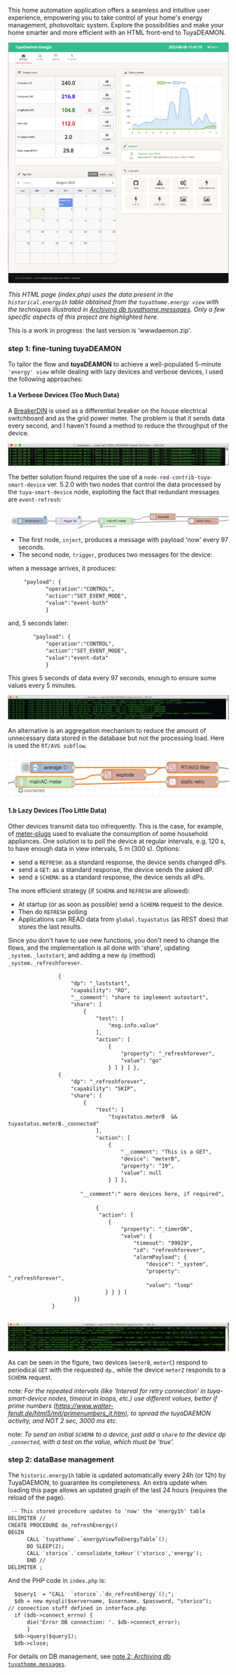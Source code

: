 This home automation application offers a seamless and intuitive user experience, empowering you to take control of your home's energy management, photovoltaic system. Explore the possibilities and make your home smarter and more efficient with an HTML front-end to TuyaDEAMON.

![](https://github.com/msillano/tuyaDEAMON-applications/blob/main/pics/app003.png?raw=true)

_This HTML page  (index.php) uses the data present in the `historical.energy1h` table obtained from the `tuyathome.energy view` with the techniques illustrated in [Archiving db tuyathome.messages](https://github.com/msillano/tuyaDEAMON-applications/wiki/note-2:-Archiving-db-tuyathome.messages). Only a few specific aspects of this project are highlighted here._

This is a work in progress: the last version is 'wwwdaemon.zip'.

### step 1: fine-tuning tuyaDEAMON

To tailor the flow and **tuyaDEAMON** to achieve a well-populated 5-minute `'energy' view` while dealing with lazy devices and verbose devices, I used the following approaches:

#### 1.a Verbose Devices (Too Much Data)
 A [BreakerDIN](https://github.com/msillano/tuyaDAEMON/blob/main/devices/BreakerDIN/device_BreakerDIN.pdf) is used as a differential breaker on the house electrical switchboard and as the grid power meter. The problem is that it sends data every second, and I haven't found a method to reduce the throughput of the device. 

![](https://github.com/msillano/tuyaDEAMON-applications/blob/main/pics/mainAC003.png?raw=true)

The better solution found requires the use of a `node-red-contrib-tuya-smart-device` ver. 5.2.0 with two nodes that control the data processed by the `tuya-smart-device` node, exploiting the fact that redundant messages are `event-refresh`:

![](https://github.com/msillano/tuyaDEAMON-applications/blob/main/pics/mainAC002.png?raw=true)

- The first node, `inject`, produces a message with payload 'now' every 97 seconds.
- The second node, `trigger`, produces two messages for the device:
      
when a message arrives, it produces:
````       
     "payload": {
            "operation":"CONTROL",
            "action":"SET_EVENT_MODE",
            "value":"event-both"
            }
````            
and, 5 seconds later:
````            
        "payload": {
            "operation":"CONTROL",
            "action":"SET_EVENT_MODE",
            "value":"event-data"
            }   
````            
            
This gives 5 seconds of data every 97 seconds, enough to ensure some values every 5 minutes.

![](https://github.com/msillano/tuyaDEAMON-applications/blob/main/pics/mainAC004.png?raw=true)

An alternative is an aggregation mechanism to reduce the amount of unnecessary data stored in the database but not the processing load. Here is used the `RT/AVG subflow`.

![](https://github.com/msillano/tuyaDEAMON-applications/blob/main/pics/mainAC001.png?raw=true)



#### 1.b Lazy Devices (Too Little Data)
 Other devices transmit data too infrequently. This is the case, for example, of [meter-plugs](https://github.com/msillano/tuyaDAEMON/blob/main/devices/Smart_socket/device_Smart_socket.pdf) used to evaluate the consumption of some household appliances.
One solution is to poll the device at regular intervals, e.g. 120 s, to have enough data in view intervals, 5 m (300 s).
Options:
 - send a `REFRESH`: as a standard response, the device sends changed dPs.
 - send a `GET`: as a standard response, the device sends the asked dP.
 - send a `SCHEMA`: as a standard response, the device sends all dPs.
  
The more efficient strategy (if `SCHEMA` and `REFRESH` are allowed):
  - At startup (or as soon as possible) send a `SCHEMA` request to the device.
  - Then do `REFRESH` polling
  - Applications can READ data from `global.tuyastatus` (as REST does) that stores the last results.
   
Since you don't have to use new functions, you don't need to change the flows, and the implementation is all done with 'share', updating `_system._laststart`, and adding a new `dp` (method) `_system._refreshforever`. 

````
                {
                    "dp": "_laststart",
                    "capability": "RO",
                    "__comment": "share to implement autostart",
                    "share": [
                        {
                            "test": [
                                "msg.info.value"
                            ],
                            "action": [
                                {
                                    "property": "_refreshforever",
                                    "value": "go"
                                } ] } ] },
                {
                    "dp": "_refreshforever",
                    "capability": "SKIP",
                    "share": [
                        {
                            "test": [
                                "tuyastatus.meterB  && tuyastatus.meterB._connected"
                            ],
                            "action": [
                                {
                                    "__comment": "This is a GET",
                                    "device": "meterB",
                                    "property": "19",
                                    "value": null
                                } ] },
                                
                       "__comment":" more devices here, if required",
                       
                            {
                             "action": [
                                {
                                    "property": "_timerON",
                                    "value": {
                                        "timeout": "99929",
                                        "id": "refreshforever",
                                        "alarmPayload": {
                                            "device": "_system",
                                            "property": "_refreshforever",
                                            "value": "loop"
                               } } } ]
                     }]
              }
     
````

 ![](https://github.com/msillano/tuyaDEAMON-applications/blob/main/pics/meterA001.png?raw=true)
 
 As can be seen in the figure, two devices (`meterB`, `meterC`) respond to periodical `GET` with the requested `dp`., while the device `meterZ` responds to a `SCHEMA` request.
 
 note: _For the repeated intervals (like 'Interval for retry connection' in tuya-smart-device nodes, timeout in loops, etc.) use different values, better if prime numbers (https://www.walter-fendt.de/html5/mit/primenumbers_it.htm), to spread the tuyaDAEMON activity, and NOT 2 sec, 3000 ms etc._
 
note: _To send an initial `SCHEMA` to a device, just add a `share` to the device dp `_connected`,
with a test on the value, which must be 'true'._

### step 2: dataBase management
The `historic.energy1h` table is updated automatically every 24h (or 12h) by TuyaDAEMON, to guarantee its completeness. An extra update when loading this page allows an updated graph of the last 24 hours (requires the reload of the page).

````
 -- This stored procedure updates to 'now' the 'energy1h' table
DELIMITER //
CREATE PROCEDURE do_refreshEnergy()
BEGIN
      CALL `tuyathome`.`energyViewToEnergyTable`();
      DO SLEEP(2);
      CALL `storico`.`consolidate_toHour`('storico','energy');
	  END //
DELIMITER ;
````
And the PHP code  in `index.php` is:
````
  $query1  = "CALL  `storico`.`do_refreshEnergy`();";
  $db = new mysqli($servername, $username, $password, "storico");       // connection stuff defined in interface.php
  if ($db->connect_errno) {
      die('Error DB connection: '. $db->connect_error);
      }
  $db->query($query1);
  $db->close;
````

For details on DB management, see [note 2: Archiving db `tuyathome.messages`](https://github.com/msillano/tuyaDEAMON-applications/wiki/note-2:-Archiving-db-tuyathome.messages).



